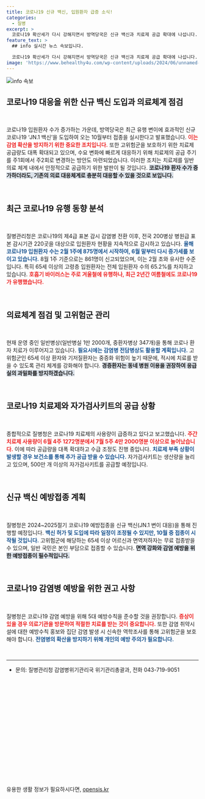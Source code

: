 ```yaml
---
title: 코로나19 신규 백신, 입원환자 급증 소식!
categories:
  - 질병
excerpt: >
  코로나19 확산세가 다시 강해지면서 방역당국은 신규 백신과 치료제 공급 확대에 나섭니다. 10월부터 JN.1 백신 접종이 시작되며, 치료제는 주 2회 공급으로 변경됩니다. 고위험군 보호를 위한 긴급 대응이 절실히 요구되는 상황입니다.
feature_text: >
  ## info 실시간 뉴스 속보입니다.

  코로나19 확산세가 다시 강해지면서 방역당국은 신규 백신과 치료제 공급 확대에 나섭니다. 10월부터 JN.1 백신 접종이 시작되며, 치료제는 주 2회 공급으로 변경됩니다. 고위험군 보호를 위한 긴급 대응이 절실히 요구되는 상황입니다.
image: 'https://www.behealthy4u.com/wp-content/uploads/2024/06/unnamed-file.png'
---
```


<p><img src="https://www.behealthy4u.com/wp-content/uploads/2024/06/unnamed-file.png" alt="info 속보" /></p>

<h2 data-ke-size="size26">코로나19 대응을 위한 신규 백신 도입과 의료체계 점검</h2>

<p data-ke-size="size16">&nbsp;</p> 

<p>코로나19 입원환자 수가 증가하는 가운데, 방역당국은 최근 유행 변이에 효과적인 신규 코로나19 ‘JN.1 백신’을 도입하여 오는 10월부터 접종을 실시한다고 발표했습니다. <b><span style="color: #ee2323;">이는 감염 확산을 방지하기 위한 중요한 조치입니다.</span></b> 또한 고위험군을 보호하기 위한 치료제 공급량도 대폭 확대되고 있으며, 수요 변화에 빠르게 대응하기 위해 치료제의 공급 주기를 주1회에서 주2회로 변경하는 방안도 마련되었습니다. 이러한 조치는 치료제를 일반 의료 체계 내에서 안정적으로 공급하기 위한 발판이 될 것입니다. <b><span style="background-color: #21538527;">코로나19 환자 수가 증가하더라도, 기존의 의료 대응체계로 충분히 대응할 수 있을 것으로 보입니다.</span></b> </p>

<p data-ke-size="size16">&nbsp;</p>

<h2 data-ke-size="size26">최근 코로나19 유행 동향 분석</h2>

<p data-ke-size="size16">&nbsp;</p>

<p>질병관리청은 코로나19의 제4급 표본 감시 감염병 전환 이후, 전국 200병상 병원급 표본 감시기관 220곳을 대상으로 입원환자 현황을 지속적으로 감시하고 있습니다. <b><span style="color: #1a5490;">올해 코로나19 입원환자 수는 2월 1주에 875명에서 시작하여, 6월 말부터 다시 증가세를 보이고 있습니다.</span></b> 8월 1주 기준으로는 861명이 신고되었으며, 이는 2월 초와 유사한 수준입니다. 특히 65세 이상의 고령층 입원환자는 전체 입원환자 수의 65.2%를 차지하고 있습니다. <b><span style="color: #ee2323;">호흡기 바이러스는 주로 겨울철에 유행하나, 최근 2년간 여름철에도 코로나19가 유행했습니다.</span></b> </p>

<p data-ke-size="size16">&nbsp;</p>

<h2 data-ke-size="size26">의료체계 점검 및 고위험군 관리</h2>

<p data-ke-size="size16">&nbsp;</p>

<p>현재 운영 중인 일반병상(일반병실 1만 2000개, 중환자병상 347개)을 통해 코로나 환자 치료가 이루어지고 있습니다. <b><span style="color: #1a5490;">필요시에는 감염병 전담병상도 활용할 계획입니다.</span></b> 고위험군인 65세 이상 환자와 기저질환자는 중증화 위험이 높기 때문에, 적시에 치료를 받을 수 있도록 관리 체계를 강화해야 합니다. <b><span style="background-color: #21538527;">경증환자는 동네 병원 이용을 권장하여 응급실의 과밀화를 방지하겠습니다.</span></b> </p>

<p data-ke-size="size16">&nbsp;</p>

<h2 data-ke-size="size26">코로나19 치료제와 자가검사키트의 공급 상황</h2>

<p data-ke-size="size16">&nbsp;</p>

<p>종합적으로 질병청은 코로나19 치료제의 사용량이 급증하고 있다고 보고했습니다. <b><span style="color: #ee2323;">주간 치료제 사용량이 6월 4주 1272명분에서 7월 5주 4만 2000명분 이상으로 늘어났습니다.</span></b> 이에 따라 공급량을 대폭 확대하고 수급 조정도 진행 중입니다. <b><span style="color: #1a5490;">치료제 부족 상황이 발생할 경우 보건소를 통해 추가 공급 받을 수 있습니다.</span></b> 자가검사키트는 생산량을 늘리고 있으며, 500만 개 이상의 자가검사키트를 공급할 예정입니다. </p>

<p data-ke-size="size16">&nbsp;</p>

<h2 data-ke-size="size26">신규 백신 예방접종 계획</h2>

<p data-ke-size="size16">&nbsp;</p>

<p>질병청은 2024~2025절기 코로나19 예방접종을 신규 백신(JN.1 변이 대응)을 통해 진행할 예정입니다. <b><span style="color: #1a5490;">백신 허가 및 도입에 따라 일정이 조정될 수 있지만, 10월 중 접종이 시작될 것입니다.</span></b> 고위험군에 해당하는 65세 이상 어르신과 면역저하자는 무료 접종받을 수 있으며, 일반 국민은 본인 부담으로 접종할 수 있습니다. <b><span style="background-color: #21538527;">면역 강화와 감염 예방을 위한 예방접종이 필수적입니다.</span></b></p>

<p data-ke-size="size16">&nbsp;</p>

<h2 data-ke-size="size26">코로나19 감염병 예방을 위한 권고 사항</h2>

<p data-ke-size="size16">&nbsp;</p>

<p>질병청은 코로나19 감염 예방을 위해 5대 예방수칙을 준수할 것을 권장합니다. <b><span style="color: #ee2323;">증상이 있을 경우 의료기관을 방문하여 적절한 치료를 받는 것이 중요합니다.</span></b> 또한 감염 취약시설에 대한 예방수칙 홍보와 집단 감염 발생 시 신속한 역학조사를 통해 고위험군을 보호해야 합니다. <b><span style="color: #1a5490;">전염병의 확산을 방지하기 위해 개인의 예방 주의가 필요합니다.</span></b></p>

<p data-ke-size="size16">&nbsp;</p>

<hr>

<ul>
    <li>문의: 질병관리청 감염병위기관리국 위기관리총괄과, 전화 043-719-9051</li>
</ul>

<p data-ke-size="size16">&nbsp;</p> 

<p data-ke-size="size16">&nbsp;</p>

<p data-ke-size="size16">&nbsp;</p>

<p data-ke-size="size16">&nbsp;</p>

<p data-ke-size="size16">&nbsp;</p>

<p data-ke-size="size16">&nbsp;</p> 

<p data-ke-size="size16">&nbsp;</p> 

<p data-ke-size="size16">&nbsp;</p> 

<p data-ke-size="size16">&nbsp;</p>
유용한 생활 정보가 필요하시다면, <a href="https://opensis.kr" rel="dofollow">opensis.kr</a>


